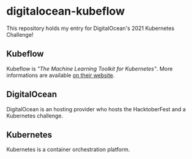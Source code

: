 # digitalocean-kubeflow

This repository holds my entry for DigitalOcean's 2021 Kubernetes Challenge!

## Kubeflow

Kubeflow is *"The Machine Learning Toolkit for Kubernetes"*.
More informations are available [on their website](https://www.kubeflow.org/).

## DigitalOcean

DigitalOcean is an hosting provider who hosts the HacktoberFest and a Kubernetes challenge.

## Kubernetes

Kubernetes is a container orchestration platform.
